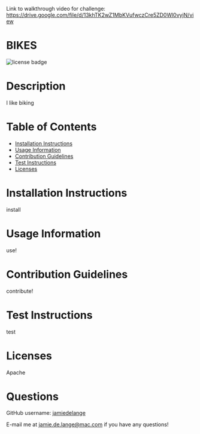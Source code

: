 Link to walkthrough video for challenge: https://drive.google.com/file/d/13khTK2wZ1MbKVufwczCre5ZD0Wl0vyjN/view

# BIKES

  ![license badge](https://img.shields.io/badge/license-Apache-blue)

  # Description

  I like biking

  # Table of Contents
  * [Installation Instructions](#installation-instructions)
  * [Usage Information](#usage-information)
  * [Contribution Guidelines](#contribution-guidelines)
  * [Test Instructions](#test-instructions)
  * [Licenses](#licenses)

  # Installation Instructions
  install

  # Usage Information
  use!

  # Contribution Guidelines
  contribute!

  # Test Instructions
  test

  # Licenses
  Apache

  # Questions
  GitHub username: [jamiedelange](https://github.com/jamiedelange)

  E-mail me at jamie.de.lange@mac.com if you have any questions!
  
